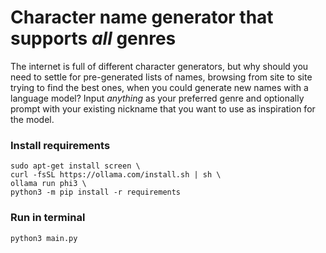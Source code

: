 # Character name generator that supports *all* genres

The internet is full of different character generators, but why should you need to settle for pre-generated lists of names, browsing from site to site trying to find the best ones, when you could generate new names with a language model? Input *anything* as your preferred genre and optionally prompt with your existing nickname that you want to use as inspiration for the model.


### Install requirements

```
sudo apt-get install screen \
curl -fsSL https://ollama.com/install.sh | sh \
ollama run phi3 \
python3 -m pip install -r requirements
```


### Run in terminal
```
python3 main.py
```
